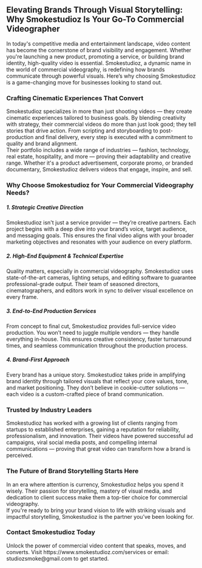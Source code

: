 <h2>Elevating Brands Through Visual Storytelling: Why Smokestudioz Is Your Go-To Commercial Videographer</h2>
In today's competitive media and entertainment landscape, video content has become the cornerstone of brand visibility and engagement. Whether you're launching a new product, promoting a service, or building brand identity, high-quality video is essential. Smokestudioz, a dynamic name in the world of commercial videography, is redefining how brands communicate through powerful visuals. Here’s why choosing Smokestudioz is a game-changing move for businesses looking to stand out.<br>
<h3>Crafting Cinematic Experiences That Convert</h3>
Smokestudioz specializes in more than just shooting videos — they create cinematic experiences tailored to business goals. By blending creativity with strategy, their commercial videos do more than just look good; they tell stories that drive action. From scripting and storyboarding to post-production and final delivery, every step is executed with a commitment to quality and brand alignment.<br>
Their portfolio includes a wide range of industries — fashion, technology, real estate, hospitality, and more — proving their adaptability and creative range. Whether it's a product advertisement, corporate promo, or branded documentary, Smokestudioz delivers videos that engage, inspire, and sell.<br>
<h3>Why Choose Smokestudioz for Your Commercial Videography Needs?</h3>
<h5>1. Strategic Creative Direction</h5>
Smokestudioz isn't just a service provider — they’re creative partners. Each project begins with a deep dive into your brand’s voice, target audience, and messaging goals. This ensures the final video aligns with your broader marketing objectives and resonates with your audience on every platform.<br>
<h5>2. High-End Equipment & Technical Expertise</h5>
Quality matters, especially in commercial videography. Smokestudioz uses state-of-the-art cameras, lighting setups, and editing software to guarantee professional-grade output. Their team of seasoned directors, cinematographers, and editors work in sync to deliver visual excellence on every frame.<br>
<h5>3. End-to-End Production Services</h5>
From concept to final cut, Smokestudioz provides full-service video production. You won’t need to juggle multiple vendors — they handle everything in-house. This ensures creative consistency, faster turnaround times, and seamless communication throughout the production process.<br>
<h5>4. Brand-First Approach</h5>
Every brand has a unique story. Smokestudioz takes pride in amplifying brand identity through tailored visuals that reflect your core values, tone, and market positioning. They don’t believe in cookie-cutter solutions — each video is a custom-crafted piece of brand communication.<br>
<h3>Trusted by Industry Leaders</h3>
Smokestudioz has worked with a growing list of clients ranging from startups to established enterprises, gaining a reputation for reliability, professionalism, and innovation. Their videos have powered successful ad campaigns, viral social media posts, and compelling internal communications — proving that great video can transform how a brand is perceived.<br>
<h3>The Future of Brand Storytelling Starts Here</h3>
In an era where attention is currency, Smokestudioz helps you spend it wisely. Their passion for storytelling, mastery of visual media, and dedication to client success make them a top-tier choice for commercial videography.<br>
If you're ready to bring your brand vision to life with striking visuals and impactful storytelling, Smokestudioz is the partner you’ve been looking for.<br>
<h3>Contact Smokestudioz Today</h3>
Unlock the power of commercial video content that speaks, moves, and converts. Visit https://www.smokestudioz.com/services  or email: studiozsmoke@gmail.com   to get started.<br>
